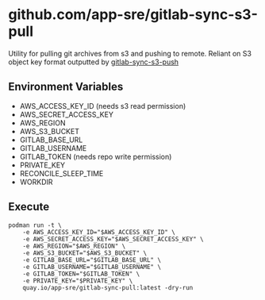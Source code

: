 # github.com/app-sre/gitlab-sync-s3-pull
Utility for pulling git archives from s3 and pushing to remote. Reliant on S3 object key format outputted by [gitlab-sync-s3-push](https://github.com/dwelch0/gitlab-sync-s3-push)

## Environment Variables
* AWS_ACCESS_KEY_ID (needs s3 read permission)
* AWS_SECRET_ACCESS_KEY
* AWS_REGION
* AWS_S3_BUCKET
* GITLAB_BASE_URL
* GITLAB_USERNAME
* GITLAB_TOKEN (needs repo write permission)
* PRIVATE_KEY
* RECONCILE_SLEEP_TIME
* WORKDIR

## Execute
```
podman run -t \
    -e AWS_ACCESS_KEY_ID="$AWS_ACCESS_KEY_ID" \
    -e AWS_SECRET_ACCESS_KEY="$AWS_SECRET_ACCESS_KEY" \
    -e AWS_REGION="$AWS_REGION" \
    -e AWS_S3_BUCKET="$AWS_S3_BUCKET" \
    -e GITLAB_BASE_URL="$GITLAB_BASE_URL" \
    -e GITLAB_USERNAME="$GITLAB_USERNAME" \
    -e GITLAB_TOKEN="$GITLAB_TOKEN" \
    -e PRIVATE_KEY="$PRIVATE_KEY" \
    quay.io/app-sre/gitlab-sync-pull:latest -dry-run
```